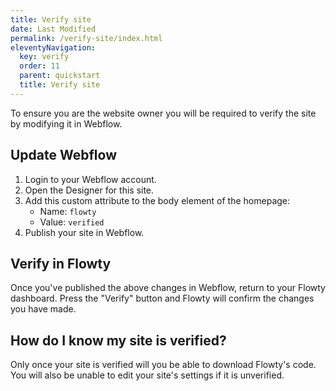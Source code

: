 ```yaml
---
title: Verify site
date: Last Modified
permalink: /verify-site/index.html
eleventyNavigation:
  key: verify
  order: 11
  parent: quickstart
  title: Verify site
---
```


To ensure you are the website owner you will be required to verify the site by modifying it in Webflow.

## Update Webflow

1. Login to your Webflow account.
1. Open the Designer for this site.
1. Add this custom attribute to the body element of the homepage:
    - Name: `flowty`
    - Value: `verified`
1. Publish your site in Webflow.

## Verify in Flowty

Once you've published the above changes in Webflow, return to your Flowty dashboard. Press the "Verify" button and Flowty will confirm the changes you have made.

## How do I know my site is verified?

Only once your site is verified will you be able to download Flowty's code.
You will also be unable to edit your site's settings if it is unverified.